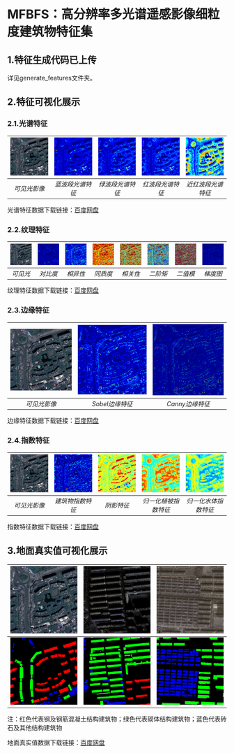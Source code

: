 # MFBFS：高分辨率多光谱遥感影像细粒度建筑物特征集

## 1.特征生成代码已上传

详见generate_features文件夹。

## 2.特征可视化展示

### 2.1.光谱特征

![可见光影像](https://github.com/WangZhenqing-RS/MFBFS/blob/main/sample_data/94_rgb.png) | ![蓝波段光谱特征](https://github.com/WangZhenqing-RS/MFBFS/blob/main/sample_data/94_b.png) | ![绿波段光谱特征](https://github.com/WangZhenqing-RS/MFBFS/blob/main/sample_data/94_g.png) | ![红波段光谱特征](https://github.com/WangZhenqing-RS/MFBFS/blob/main/sample_data/94_r.png) | ![近红波段光谱特征](https://github.com/WangZhenqing-RS/MFBFS/blob/main/sample_data/94_nir.png)
:-------------------------:|:-------------------------:|:-------------------------:|:-------------------------:|:-------------------------:
*可见光影像* | *蓝波段光谱特征* | *绿波段光谱特征* | *红波段光谱特征* | *近红波段光谱特征*

光谱特征数据下载链接：[百度网盘](https://pan.baidu.com/s/1U2F-md4R3I3Rrcz3SWxk-g?pwd=2024)

### 2.2.纹理特征

![可见光影像](https://github.com/WangZhenqing-RS/MFBFS/blob/main/sample_data/94_rgb.png) | ![对比度](https://github.com/WangZhenqing-RS/MFBFS/blob/main/sample_data/94_contrast_mean.png) | ![相异性](https://github.com/WangZhenqing-RS/MFBFS/blob/main/sample_data/94_dissimilarity_mean.png) | ![同质度](https://github.com/WangZhenqing-RS/MFBFS/blob/main/sample_data/94_homogeneity_mean.png) | ![相关性](https://github.com/WangZhenqing-RS/MFBFS/blob/main/sample_data/94_correlation_mean.png) | ![角二阶矩](https://github.com/WangZhenqing-RS/MFBFS/blob/main/sample_data/94_asm_mean.png) | ![局部二值模式](https://github.com/WangZhenqing-RS/MFBFS/blob/main/sample_data/94_lbp.png) | ![方向梯度直方图](https://github.com/WangZhenqing-RS/MFBFS/blob/main/sample_data/94_hog.png)
:-------------------------:|:-------------------------:|:-------------------------:|:-------------------------:|:-------------------------:|:-------------------------:|:-------------------------:|:-------------------------:
*可见光* | *对比度* | *相异性* | *同质度* | *相关性* | *二阶矩* | *二值模* | *梯度图*

纹理特征数据下载链接：[百度网盘](https://pan.baidu.com/s/1K938L0U78eWlRX5QwKP6og?pwd=2024)

### 2.3.边缘特征

![可见光影像](https://github.com/WangZhenqing-RS/MFBFS/blob/main/sample_data/94_rgb.png) | ![Sobel边缘特征](https://github.com/WangZhenqing-RS/MFBFS/blob/main/sample_data/94_sobel.png) | ![Canny边缘特征](https://github.com/WangZhenqing-RS/MFBFS/blob/main/sample_data/94_canny.png)
:-------------------------:|:-------------------------:|:-------------------------:
*可见光影像* | *Sobel边缘特征* | *Canny边缘特征*

边缘特征数据下载链接：[百度网盘](https://pan.baidu.com/s/1ox7HoaCea9QQf19wrhMbPQ?pwd=2024)

### 2.4.指数特征

![可见光影像](https://github.com/WangZhenqing-RS/MFBFS/blob/main/sample_data/94_rgb.png) | ![建筑物指数特征](https://github.com/WangZhenqing-RS/MFBFS/blob/main/sample_data/94_mbi.png) | ![阴影特征](https://github.com/WangZhenqing-RS/MFBFS/blob/main/sample_data/94_si.png) | ![归一化植被指数特征](https://github.com/WangZhenqing-RS/MFBFS/blob/main/sample_data/94_ndvi.png) | ![归一化水体指数特征](https://github.com/WangZhenqing-RS/MFBFS/blob/main/sample_data/94_ndwi.png)
:-------------------------:|:-------------------------:|:-------------------------:|:-------------------------:|:-------------------------:
*可见光影像* | *建筑物指数特征* | *阴影特征* | *归一化植被指数特征* | *归一化水体指数特征*

指数特征数据下载链接：[百度网盘](https://pan.baidu.com/s/18-AA8P-cPhbShEs_ObiqTA?pwd=2024)

## 3.地面真实值可视化展示

![可见光影像1](https://github.com/WangZhenqing-RS/MFBFS/blob/main/sample_data/94_rgb.png) | ![可见光影像2](https://github.com/WangZhenqing-RS/MFBFS/blob/main/sample_data/577_rgb.png) | ![可见光影像3](https://github.com/WangZhenqing-RS/MFBFS/blob/main/sample_data/937_rgb.png)
:-------------------------:|:-------------------------:|:-------------------------:
![可见光影像1](https://github.com/WangZhenqing-RS/MFBFS/blob/main/sample_data/94_label.png) | ![可见光影像2](https://github.com/WangZhenqing-RS/MFBFS/blob/main/sample_data/577_label.png) | ![可见光影像3](https://github.com/WangZhenqing-RS/MFBFS/blob/main/sample_data/937_label.png)

注：红色代表钢及钢筋混凝土结构建筑物；绿色代表砌体结构建筑物；蓝色代表砖石及其他结构建筑物

地面真实值数据下载链接：[百度网盘](https://pan.baidu.com/s/1JVoNBi_5jFVI4jAUciJu1A?pwd=2024)

